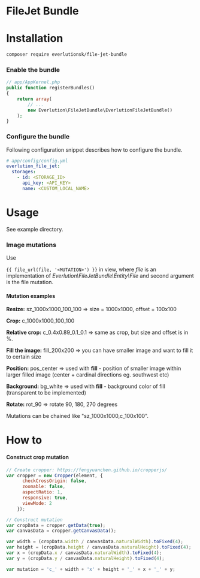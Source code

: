 # FileJet Bundle

# Installation

```sh
composer require everlutionsk/file-jet-bundle
```

### Enable the bundle

```php
// app/AppKernel.php
public function registerBundles()
{
    return array(
        // ...
        new Everlution\FileJetBundle\EverlutionFileJetBundle()
    );
}
```

### Configure the bundle

Following configuration snippet describes how to configure the bundle.<br>

```yml
# app/config/config.yml
everlution_file_jet:
  storages:
    - id: <STORAGE_ID>
      api_key: <API_KEY>
      name: <CUSTOM_LOCAL_NAME>
```

# Usage

See example directory.

### Image mutations

Use

```{{ file_url(file, '<MUTATION>') }}``` in view, where *file* is an implementation of *Everlution\FileJetBundle\Entity\File* and second argument is the file mutation.

#### Mutation examples
**Resize:** sz_1000x1000_100_100 => size = 1000x1000, offset = 100x100

**Crop:** c_1000x1000_100_100

**Relative crop:** c_0.4x0.89_0.1_0.1 => same as crop, but size and offset is in %.

**Fill the image:** fill_200x200 => you can have smaller image and want to fill it to certain size

**Position:** pos_center => used with **fill** - position of smaller image within larger filled image (center + cardinal directions eg. southwest etc)

**Background:** bg_white => used with **fill** - background color of fill (transparent to be implemented)

**Rotate:** rot_90 => rotate 90, 180, 270 degrees

Mutations can be chained like "sz_1000x1000,c_100x100".

# How to
#### Construct crop mutation

```js
// Create cropper: https://fengyuanchen.github.io/cropperjs/
var cropper = new Cropper(element, {
      checkCrossOrigin: false,
      zoomable: false,
      aspectRatio: 1,
      responsive: true,
      viewMode: 2
    });

// Construct mutation
var cropData = cropper.getData(true);
var canvasData = cropper.getCanvasData();

var width = (cropData.width / canvasData.naturalWidth).toFixed(4);
var height = (cropData.height / canvasData.naturalHeight).toFixed(4);
var x = (cropData.x / canvasData.naturalWidth).toFixed(4);
var y = (cropData.y / canvasData.naturalHeight).toFixed(4);

var mutation = 'c_' + width + 'x' + height + '_' + x + '_' + y;
```
